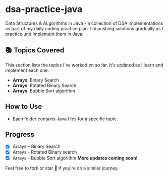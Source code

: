# dsa-practice-java
Data Structures &amp; ALgorithms in Java - a collection of DSA implementations as part of my daily coding practice plan. I’m pushing solutions gradually as I practice und implement them in Java.

## 📚 Topics Covered  

This section lists the topics I've worked on so far. It's updated as I learn and implement each one.

- **Arrays**: Binary Search
- **Arrays**: Rotated Binary Search
- **Arrays**: Bubble Sort algorithm

## How to Use  
- Each folder contains Java files for a specific topic.  

## Progress  
- [x] Arrays  – Binary Search
- [x] Arrays  - Rotated Binary search 
- [x] Arrays  - Bubble Sort algorithm
**More updates coming soon!**  

Feel free to fork or star 🌟 if you're on a similar journey.

